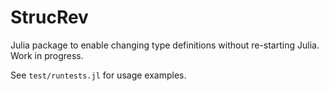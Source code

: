 # StrucRev
Julia package to enable changing type definitions without re-starting Julia. Work in progress. 

See `test/runtests.jl` for usage examples.